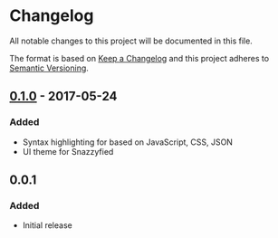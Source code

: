 # Changelog
All notable changes to this project will be documented in this file.

The format is based on [Keep a Changelog](http://keepachangelog.com/)
and this project adheres to [Semantic Versioning](http://semver.org/).

## [0.1.0] - 2017-05-24
### Added
- Syntax highlighting for based on JavaScript, CSS, JSON
- UI theme for Snazzyfied

## 0.0.1
### Added
- Initial release

[Unreleased]: https://github.com/meister/vscode-snazzyfied/compare/v0.1.0...HEAD
[0.1.0]: https://github.com/meister/vscode-snazzyfied/compare/v0.0.1...v0.1.0
